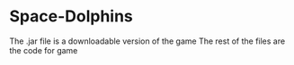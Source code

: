 # Space-Dolphins
The .jar file is a downloadable version of the game
The rest of the files are the code for game
